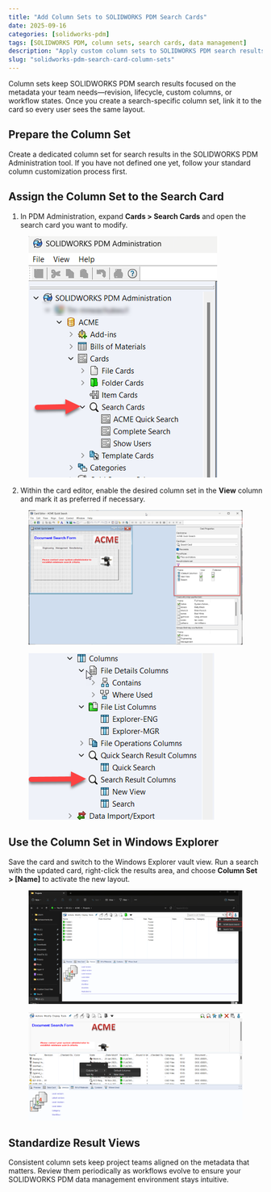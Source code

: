 ```yaml
---
title: "Add Column Sets to SOLIDWORKS PDM Search Cards"
date: 2025-09-16
categories: [solidworks-pdm]
tags: [SOLIDWORKS PDM, column sets, search cards, data management]
description: "Apply custom column sets to SOLIDWORKS PDM search results for consistent data reviews."
slug: "solidworks-pdm-search-card-column-sets"
---
```


<p>Column sets keep SOLIDWORKS PDM search results focused on the metadata your team needs—revision, lifecycle, custom columns, or workflow states. Once you create a search-specific column set, link it to the card so every user sees the same layout.</p>

<h2>Prepare the Column Set</h2>

<p>Create a dedicated column set for search results in the SOLIDWORKS PDM Administration tool. If you have not defined one yet, follow your standard column customization process first.</p>

<h2>Assign the Column Set to the Search Card</h2>

<ol>
  <li>In PDM Administration, expand <strong>Cards &gt; Search Cards</strong> and open the search card you want to modify.</li>
</ol>

<figure>
  <img src="/assets/images/WordPressSearchCardColumnSet_1.png" alt="SOLIDWORKS PDM Administration tree showing search cards" />
</figure>

<ol start="2">
  <li>Within the card editor, enable the desired column set in the <strong>View</strong> column and mark it as preferred if necessary.</li>
</ol>

<figure>
  <img src="/assets/images/WordPressSearchCardColumnSet_2-600x377.png" alt="Column set selection options inside the SOLIDWORKS PDM search card editor" />
</figure>

<figure>
  <img src="/assets/images/WordPressSearchCardColumnSet_3.png" alt="List of available SOLIDWORKS PDM search result column sets" />
</figure>

<h2>Use the Column Set in Windows Explorer</h2>

<p>Save the card and switch to the Windows Explorer vault view. Run a search with the updated card, right-click the results area, and choose <strong>Column Set &gt; [Name]</strong> to activate the new layout.</p>

<figure>
  <img src="/assets/images/WordPressSearchCardColumnSet_4-600x318.png" alt="Selecting a SOLIDWORKS PDM search card within File Explorer" />
</figure>

<figure>
  <img src="/assets/images/WordPressSearchCardColumnSet_5-600x303.png" alt="Context menu showing column set options in SOLIDWORKS PDM search results" />
</figure>

<h2>Standardize Result Views</h2>

<p>Consistent column sets keep project teams aligned on the metadata that matters. Review them periodically as workflows evolve to ensure your SOLIDWORKS PDM data management environment stays intuitive.</p>
